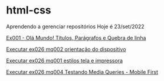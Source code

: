 # html-css
 Aprendendo a gerenciar repositórios
 Hoje é 23/set/2022 

 <a href="https://paparello.github.io/html-css/exercicios/ex001">Ex001 - Olá Mundo! Títulos, Parágrafos e Quebra de linha</a>

 
 
 
 
 
 
 
 
 
 
 <a href="https://paparello.github.io/html-css/exercicios/ex026/mq002">Executar ex026 mq002 orientação do dispositivo</a>

 <a href="https://paparello.github.io/html-css/exercicios/ex026/mq001">Executar ex026 mq001 estilos tela e impressora</a>

 <a href="https://paparello.github.io/html-css/exercicios/ex026/mq004">Executar ex026 mq004 Testando Media Queries - Mobile First</a>
